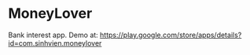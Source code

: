 # MoneyLover
 Bank interest app.
 Demo at: https://play.google.com/store/apps/details?id=com.sinhvien.moneylover
